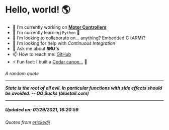 # Hello, world! 🌎


- 🔧 I’m currently working on [**Motor Controllers**](https://github.com/kyleRhess/MicroMotor)
- 🌱 I’m currently learning `Python` **🐍**
- 👯 I’m looking to collaborate on... anything? Embedded C (ARM)?
- 🤔 I’m looking for help with *Continuous Integration*
- 💬 Ask me about ***IMU's***
- 📫 How to reach me: [GitHub](https://github.com/kyleRhess)
- ⚡ Fun fact: I built a [Cedar canoe...](https://kylerhess.github.io/canoe.html) 🛶

_A random quote_
___
***State is the root of all evil. In particular functions with side effects
should be avoided.
-- OO Sucks (bluetail.com)***
___
##### Updated on: 01/29/2021, 16:20:59
###### Quotes from [erickedji](https://gist.github.com/erickedji/68802)